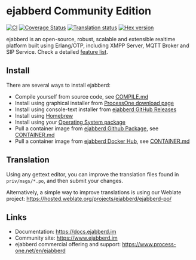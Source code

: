 ejabberd Community Edition
==========================

[![CI](https://github.com/processone/ejabberd/actions/workflows/ci.yml/badge.svg)](https://github.com/processone/ejabberd/actions/workflows/ci.yml)
[![Coverage Status](https://coveralls.io/repos/github/processone/ejabberd/badge.svg?branch=master "Coverage in coveralls.io")](https://coveralls.io/github/processone/ejabberd?branch=master)
[![Translation status](https://hosted.weblate.org/widgets/ejabberd/-/ejabberd-po/svg-badge.svg "Translation status in Weblate")](https://hosted.weblate.org/projects/ejabberd/ejabberd-po/)
[![Hex version](https://img.shields.io/hexpm/v/ejabberd.svg "Hex version")](https://hex.pm/packages/ejabberd)

ejabberd is an open-source,
robust, scalable and extensible realtime platform built using Erlang/OTP,
including XMPP Server, MQTT Broker and SIP Service.
Check a detailed
[feature list](https://docs.ejabberd.im/admin/introduction/).


Install
-------

There are several ways to install ejabberd:
* Compile yourself from source code, see [COMPILE.md][compile]
* Install using graphical installer from [ProcessOne download page][p1dl]
* Install using console-text installer from [ejabberd GitHub Releases][ghr]
* Install using [Homebrew][hb]
* Install using your [Operating System package][osp]
* Pull a container image from [ejabberd Github Package][ghp], see [CONTAINER.md][container]
* Pull a container image from [ejabberd Docker Hub][dhecs], see [CONTAINER.md][container]

[compile]: https://github.com/badlop/ejabberd/blob/3781new1/COMPILE.md
[p1dl]: https://www.process-one.net/en/ejabberd/downloads/
[ghr]: https://github.com/processone/ejabberd/releases
[hb]: https://docs.ejabberd.im/admin/installation/#homebrew
[osp]: https://docs.ejabberd.im/admin/installation/#operating-system-packages
[ghp]: https://github.com/processone/ejabberd/pkgs/container/ejabberd
[container]: https://github.com/badlop/ejabberd/blob/3781new1/CONTAINER.md
[dhecs]: https://hub.docker.com/r/ejabberd/ecs


Translation
-----------

Using any gettext editor, you can improve the translation files found in
`priv/msgs/*.po`, and then submit your changes.

Alternatively, a simple way to improve translations is using our Weblate project:
https://hosted.weblate.org/projects/ejabberd/ejabberd-po/


Links
-----

- Documentation: https://docs.ejabberd.im
- Community site: https://www.ejabberd.im
- ejabberd commercial offering and support: https://www.process-one.net/en/ejabberd
